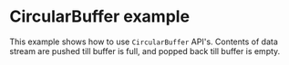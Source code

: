 # CircularBuffer example

This example shows how to use `CircularBuffer` API's. Contents of data stream are pushed till buffer is full, and popped back till buffer is empty.
